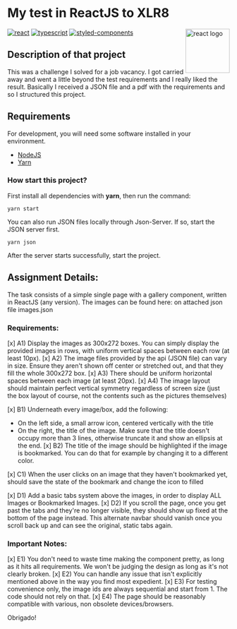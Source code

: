 # My test in ReactJS to XLR8
<Img src="https://upload.wikimedia.org/wikipedia/commons/thumb/a/a7/React-icon.svg/220px-React-icon.svg.png" alt="react logo" height="100px" align="right" />

[![react](https://img.shields.io/badge/react-%5E17.0.2-blue?logo=React)](https://reactjs.org/)
[![typescript](https://img.shields.io/badge/typescript-%5E4.4.2-blue?logo=Typescript)](https://www.typescriptlang.org/)
[![styled-components](https://img.shields.io/badge/styled--components-%5E5.3.3-ff69b4?logo=styled-components)](https://styled-components.com/)

## Description of that project

This was a challenge I solved for a job vacancy. I got carried away and went a little beyond the test requirements and I really liked the result. Basically I received a JSON file and a pdf with the requirements and so I structured this project.

## Requirements

For development, you will need some software installed in your environment.

- [NodeJS](https://nodejs.org/en/download/)
- [Yarn](https://classic.yarnpkg.com/en/docs/install/#debian-stable)


### How start this project?
First install all dependencies with **yarn**, then run the command:

```code
yarn start
```
You can also run JSON files locally through Json-Server. If so, start the JSON server first.
```code
yarn json
```
After the server starts successfully, start the project.
## Assignment Details:
The task consists of a simple single page with a gallery component, written in ReactJS (any version).
The images can be found here: on attached json file images.json

### Requirements:
[x] A1) Display the images as 300x272 boxes. You can simply display the provided images in rows, with uniform vertical spaces between each row (at least 10px).
[x] A2) The image files provided by the api (JSON file) can vary in size. Ensure they aren't shown off center or stretched out, and that they fill the whole 300x272 box.
[x] A3) There should be uniform horizontal spaces between each image (at least 20px).
[x] A4) The image layout should maintain perfect vertical symmetry regardless of screen size (just the box layout of course, not the contents such as the pictures themselves)

[x] B1) Underneath every image/box, add the following:
   - On the left side, a small arrow icon, centered vertically with the title
   - On the right, the title of the image. Make sure that the title doesn't occupy more than 3 lines, otherwise truncate it and show an ellipsis at the end.
[x] B2) The title of the image should be highlighted if the image is bookmarked. You can do that for example by changing it to a different color.

[x] C1) When the user clicks on an image that they haven't bookmarked yet, should save the state of the bookmark and change the icon to filled

[x] D1) Add a basic tabs system above the images, in order to display ALL Images or Bookmarked Images.
[x] D2) If you scroll the page, once you get past the tabs and they're no longer visible, they should show up fixed at the bottom of the page instead. This alternate navbar should vanish once you scroll back up and can see the original, static tabs again.


### Important Notes:
[x] E1) You don't need to waste time making the component pretty, as long as it hits all requirements. We won't be judging the design as long as it's not clearly broken.
[x] E2) You can handle any issue that isn't explicitly mentioned above in the way you find most expedient.
[x] E3) For testing convenience only, the image ids are always sequential and start from 1. The code should not rely on that.
[x] E4) The page should be reasonably compatible with various, non obsolete devices/browsers.

Obrigado!

